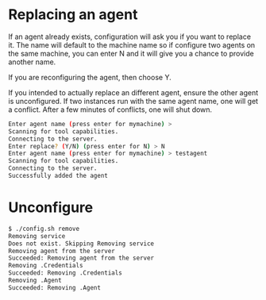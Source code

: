 # Replacing an agent

If an agent already exists, configuration will ask you if you want to replace it.  The name will default to the machine name so if configure two agents on the same machine, you can enter N and it will give you a chance to provide another name.

If you are reconfiguring the agent, then choose Y.

If you intended to actually replace an different agent, ensure the other agent is unconfigured.  If two instances run with the same agent name, one will get a conflict.  After a few minutes of conflicts, one will shut down.

```bash
Enter agent name (press enter for mymachine) > 
Scanning for tool capabilities.
Connecting to the server.
Enter replace? (Y/N) (press enter for N) > N
Enter agent name (press enter for mymachine) > testagent
Scanning for tool capabilities.
Connecting to the server.
Successfully added the agent
```

# Unconfigure

```bash
$ ./config.sh remove
Removing service
Does not exist. Skipping Removing service
Removing agent from the server
Succeeded: Removing agent from the server
Removing .Credentials
Succeeded: Removing .Credentials
Removing .Agent
Succeeded: Removing .Agent
```